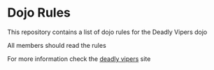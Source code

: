 Dojo Rules
==========

This repository contains a list of dojo rules for the Deadly Vipers dojo

All members should read the rules

For more information check the [deadly vipers](https://github.com/deadlyvipers) site
